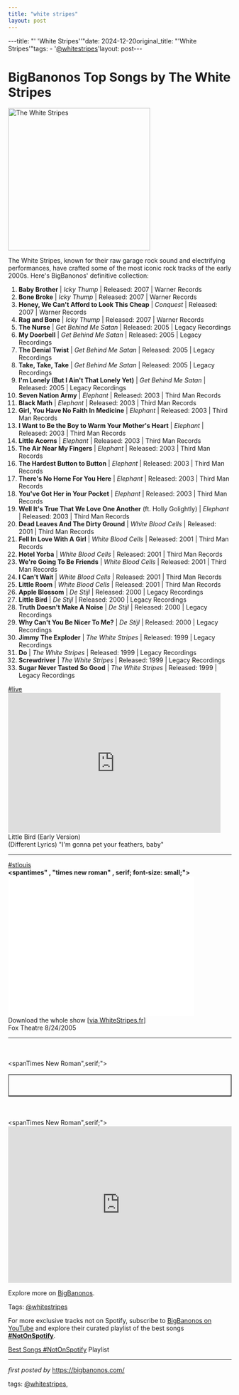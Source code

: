 ```yaml
---
title: "white stripes"
layout: post
---
```

---title: "' 'White Stripes''"date: 2024-12-20original_title: "'White Stripes'"tags:  - '[@whitestripes](/tags/whitestripes/)'layout: post---<h1>BigBanonos Top Songs by The White Stripes</h1><div class="separator"> <a href="https://upload.wikimedia.org/wikipedia/commons/thumb/9/92/Meg_%26_Jack%2C_The_White_Stripes.jpg/640px-Meg_%26_Jack%2C_The_White_Stripes.jpg" > <img alt="The White Stripes" border="0" width="320" data-original-height="480" data-original-width="640" src="https://upload.wikimedia.org/wikipedia/commons/thumb/9/92/Meg_%26_Jack%2C_The_White_Stripes.jpg/640px-Meg_%26_Jack%2C_The_White_Stripes.jpg"/> </a></div><p>The White Stripes, known for their raw garage rock sound and electrifying performances, have crafted some of the most iconic rock tracks of the early 2000s. Here's BigBanonos' definitive collection:</p> <ol> <!-- 2007 --> <li><strong>Baby Brother</strong> | <em>Icky Thump</em> | Released: 2007 | Warner Records</li> <li><strong>Bone Broke</strong> | <em>Icky Thump</em> | Released: 2007 | Warner Records</li> <li><strong>Honey, We Can't Afford to Look This Cheap</strong> | <em>Conquest</em> | Released: 2007 | Warner Records</li> <li><strong>Rag and Bone</strong> | <em>Icky Thump</em> | Released: 2007 | Warner Records</li> <!-- 2005 --> <li><strong>The Nurse</strong> | <em>Get Behind Me Satan</em> | Released: 2005 | Legacy Recordings</li> <li><strong>My Doorbell</strong> | <em>Get Behind Me Satan</em> | Released: 2005 | Legacy Recordings</li> <li><strong>The Denial Twist</strong> | <em>Get Behind Me Satan</em> | Released: 2005 | Legacy Recordings</li> <li><strong>Take, Take, Take</strong> | <em>Get Behind Me Satan</em> | Released: 2005 | Legacy Recordings</li> <li><strong>I'm Lonely (But I Ain't That Lonely Yet)</strong> | <em>Get Behind Me Satan</em> | Released: 2005 | Legacy Recordings</li> <!-- 2003 --> <li><strong>Seven Nation Army</strong> | <em>Elephant</em> | Released: 2003 | Third Man Records</li> <li><strong>Black Math</strong> | <em>Elephant</em> | Released: 2003 | Third Man Records</li> <li><strong>Girl, You Have No Faith In Medicine</strong> | <em>Elephant</em> | Released: 2003 | Third Man Records</li> <li><strong>I Want to Be the Boy to Warm Your Mother's Heart</strong> | <em>Elephant</em> | Released: 2003 | Third Man Records</li> <li><strong>Little Acorns</strong> | <em>Elephant</em> | Released: 2003 | Third Man Records</li> <li><strong>The Air Near My Fingers</strong> | <em>Elephant</em> | Released: 2003 | Third Man Records</li> <li><strong>The Hardest Button to Button</strong> | <em>Elephant</em> | Released: 2003 | Third Man Records</li> <li><strong>There's No Home For You Here</strong> | <em>Elephant</em> | Released: 2003 | Third Man Records</li> <li><strong>You've Got Her in Your Pocket</strong> | <em>Elephant</em> | Released: 2003 | Third Man Records</li> <li><strong>Well It's True That We Love One Another</strong> (ft. Holly Golightly) | <em>Elephant</em> | Released: 2003 | Third Man Records</li> <!-- 2001 --> <li><strong>Dead Leaves And The Dirty Ground</strong> | <em>White Blood Cells</em> | Released: 2001 | Third Man Records</li> <li><strong>Fell In Love With A Girl</strong> | <em>White Blood Cells</em> | Released: 2001 | Third Man Records</li> <li><strong>Hotel Yorba</strong> | <em>White Blood Cells</em> | Released: 2001 | Third Man Records</li> <li><strong>We're Going To Be Friends</strong> | <em>White Blood Cells</em> | Released: 2001 | Third Man Records</li> <li><strong>I Can't Wait</strong> | <em>White Blood Cells</em> | Released: 2001 | Third Man Records</li> <li><strong>Little Room</strong> | <em>White Blood Cells</em> | Released: 2001 | Third Man Records</li> <!-- 2000 --> <li><strong>Apple Blossom</strong> | <em>De Stijl</em> | Released: 2000 | Legacy Recordings</li> <li><strong>Little Bird</strong> | <em>De Stijl</em> | Released: 2000 | Legacy Recordings</li> <li><strong>Truth Doesn't Make A Noise</strong> | <em>De Stijl</em> | Released: 2000 | Legacy Recordings</li> <li><strong>Why Can't You Be Nicer To Me?</strong> | <em>De Stijl</em> | Released: 2000 | Legacy Recordings</li> <!-- 1999 --> <li><strong>Jimmy The Exploder</strong> | <em>The White Stripes</em> | Released: 1999 | Legacy Recordings</li> <li><strong>Do</strong> | <em>The White Stripes</em> | Released: 1999 | Legacy Recordings</li> <li><strong>Screwdriver</strong> | <em>The White Stripes</em> | Released: 1999 | Legacy Recordings</li> <li><strong>Sugar Never Tasted So Good</strong> | <em>The White Stripes</em> | Released: 1999 | Legacy Recordings</li></ol> <div> [#live](/tags/live/) <br /><iframe allowfullscreen="" frameborder="0" height="315" src="https://www.youtube.com/embed/Of0aBhK1XfI?list=PLtuNtuTatqI1g0BDw_56pITDm5Y1lJ-Rp" width="95%"></iframe><br />Little Bird (Early Version) <br />(Different Lyrics) "I'm gonna pet your feathers, baby"<hr />[#stlouis](/tags/stlouis/) <br /><b><spantimes" , "times new roman" , serif; font-size: small;"><iframe allowfullscreen="" frameborder="0" height="315" src="//www.youtube.com/embed/pVtmJevu7j4" width="420"></iframe></span></b><br />Download the whole show [<a href="http://sodwee.com/whitestripes/bootlegs-2/">via WhiteStripes.fr</a>]<br />Fox Theatre 8/24/2005<br /><hr /><br /><div><br /></div><div></div><div><span><spanTimes New Roman",serif;"><table border="1" cellpadding="0" cellspacing="0" data-sheets-baot="1" data-sheets-root="1" dir="ltr" xmlns="http://www.w3.org/1999/xhtml"><colgroup><col width="837"></col></colgroup><tbody><tr><td><span><br /><br /></span></td></tr></tbody></table><br /></span></span><div><br /><div><span><spanTimes New Roman",serif;"></span></span></div></div></div> <iframe src="https://open.spotify.com/embed/playlist/1PFzdIli02dOVEN7LnPGgj?utm_source=generator" width="100%" height="352" frameborder="0" allowfullscreen="" allow="autoplay; clipboard-write; encrypted-media; fullscreen; picture-in-picture" loading="lazy"></iframe></div> <p>Explore more on <a href="https://bigbanonos.com/">BigBanonos</a>.</p><p>Tags: [@whitestripes](/tags/whitestripes/)</p> <!--Subscribe and Playlist Links--><div>    <p>For more exclusive tracks not on Spotify, subscribe to <a href="https://www.youtube.com/[@BigBanonos](/tags/BigBanonos/)" target="_blank">BigBanonos on YouTube</a> and explore their curated playlist of the best songs <strong>[#NotOnSpotify](/tags/NotOnSpotify/)</strong>.</p>    <p><a href="https://www.youtube.com/playlist?list=PLtuNtuTatqI0kFahUCbtbfenC_ET5O_tr" target="_blank">Best Songs [#NotOnSpotify](/tags/NotOnSpotify/) Playlist<br /></a></p></div><hr /><p><em>first posted by</em> <a href="https://bigbanonos.com/" rel="noopener" target="_new">https://bigbanonos.com/</a></p><p>tags: [@whitestripes](/tags/whitestripes/),</p>